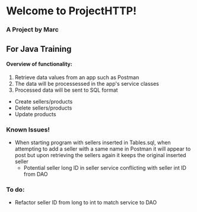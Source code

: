 # Welcome to ProjectHTTP!
### A Project by Marc
## For Java Training

#### Overview of functionality:
1. Retrieve data values from an app such as Postman
2. The data will be processessed in the app's service classes
3. Processed data will be sent to SQL format
- Create sellers/products
- Delete sellers/products
- Update products

### Known Issues!
- When starting program with sellers inserted in Tables.sql, when attempting to add a seller with a same name in Postman it will appear to post but upon retrieving the sellers again it keeps the original inserted seller
  - Potential seller long ID in seller service conflicting with seller int ID from DAO

### To do:
- Refactor seller ID from long to int to match service to DAO